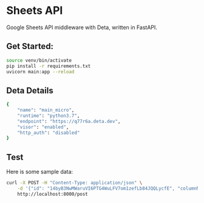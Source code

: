 # Sheets API

Google Sheets API middleware with Deta, written in FastAPI.

## Get Started:

```bash
source venv/bin/activate
pip install -r requirements.txt
uvicorn main:app --reload
```

## Deta Details

```bash
{
    "name": "main_micro",
    "runtime": "python3.7",
    "endpoint": "https://q77r6a.deta.dev",
    "visor": "enabled",
    "http_auth": "disabled"
}
```

## Test

Here is some sample data:

```bash
curl -X POST -H "Content-Type: application/json" \
    -d '{"id": "14byB3NwMWaruVI6PTG4WuLFV7om1zefLb84JQQLycfE", "columnNames":["Display","Url"],"size":{"cols":2,"rows":6},"rows":[["HOME","https://eccchurch.ca/kids/"],["ECCC KIDS CHURCH ONLINE","https://eccchurch.ca/kids/church-online"],["PROGRAMS","https://eccchurch.ca/kids/programs"],["AWANA (K - GR. 2)","https://eccchurch.ca/kids/awana"],["KAIO (GR. 3-6)","https://eccchurch.ca/kids/kaio"],["UPDATES","https://eccchurch.ca/kids/updates"]]}' \
    http://localhost:8000/post
```
